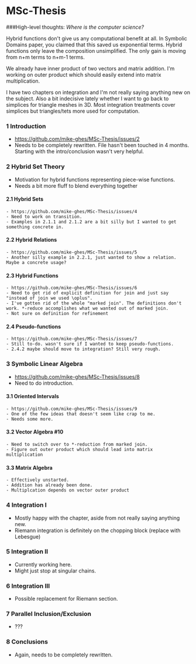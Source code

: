 MSc-Thesis
==========

###High-level thoughts:
  _Where is the computer science?_

  Hybrid functions don't give us any computational benefit at all. In Symbolic Domains paper, you claimed that this saved us exponential terms. Hybrid functions only leave the composition unsimplified. The only gain is moving from n+m terms to n+m-1 terms.
	
  We already have inner product of two vectors and matrix addition. I'm working on outer product which should easily extend into matrix multiplication.

  I have two chapters on integration and I'm not really saying anything new on the subject. Also a bit indecisive lately whether I want to go back to simplices for triangle meshes in 3D. Most integration treatments cover simplices but triangles/tets more used for computation.

  
### 1 Introduction 
  - https://github.com/mike-ghes/MSc-Thesis/issues/2
  - Needs to be completely rewritten. File hasn't been touched in 4 months. Starting with the intro/conclusion wasn't very helpful.
### 2 Hybrid Set Theory
  - Motivation for hybrid functions representing piece-wise functions.
  - Needs a bit more fluff to blend everything together
  #### 2.1 Hybrid Sets 
    - https://github.com/mike-ghes/MSc-Thesis/issues/4
    - Need to work on transition.
    - Examples in 2.1.1 and 2.1.2 are a bit silly but I wanted to get something concrete in.
  #### 2.2 Hybrid Relations 
    - https://github.com/mike-ghes/MSc-Thesis/issues/5
    - Another silly example in 2.2.1, just wanted to show a relation. Maybe a concrete usage?
  #### 2.3 Hybrid Functions 
    - https://github.com/mike-ghes/MSc-Thesis/issues/6
    - Need to get rid of explicit definition for join and just say "instead of join we used \oplus".
    - I've gotten rid of the whole "marked join". The definitions don't work. *-reduce accomplishes what we wanted out of marked join.
    - Not sure on definition for refinement
  #### 2.4 Pseudo-functions 
    - https://github.com/mike-ghes/MSc-Thesis/issues/7
    - Still to-do. wasn't sure if I wanted to keep pseudo-functions.
	- 2.4.2 maybe should move to integration? Still very rough.	
### 3 Symbolic Linear Algebra
  - https://github.com/mike-ghes/MSc-Thesis/issues/8
  - Need to do introduction.
  #### 3.1 Oriented Intervals
    - https://github.com/mike-ghes/MSc-Thesis/issues/9
    - One of the few ideas that doesn't seem like crap to me.
	- Needs some more.
  #### 3.2 Vector Algebra #10
    - Need to switch over to *-reduction from marked join.
    - Figure out outer product which should lead into matrix multiplication
  #### 3.3 Matrix Algebra
    - Effectively unstarted.
	- Addition has already been done.
	- Multiplcation depends on vector outer product	
### 4 Integration I
  - Mostly happy with the chapter, aside from not really saying anything new.
  - Riemann integration is definitely on the chopping block (replace with Lebesgue)
### 5 Integration II
  - Currently working here.
  - Might just stop at singular chains.
### 6 Integration III
  - Possible replacement for Riemann section.

### 7 Parallel Inclusion/Exclusion
  - ???
  
### 8 Conclusions
  - Again, needs to be completely rewritten.
	
	
	
	
	
		
	
	
